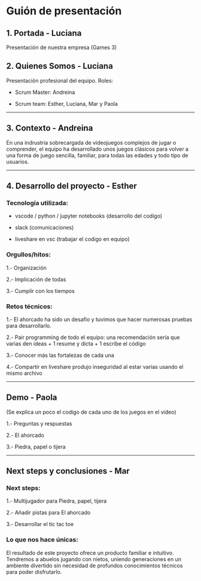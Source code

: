 # Guión de presentación

## 1. Portada - Luciana

Presentación de nuestra empresa (Games 3)

## 2. Quienes Somos - Luciana

Presentación profesional del equipo. Roles: 

- Scrum Master: Andreina

- Scrum team: Esther, Luciana, Mar y Paola

---

## 3. Contexto - Andreina

En una indrustria sobrecargada de videojuegos complejos de jugar o comprender, el equipo ha desarrollado unos juegos clásicos para volver a una forma de juego sencilla, familiar, para todas las edades y todo tipo de usuarios.

---

## 4. Desarrollo del proyecto - Esther

### Tecnología utilizada:

- vscode / python / jupyter notebooks (desarrollo del codigo)

- slack (comunicaciones)

- liveshare en vsc (trabajar el codigo en equipo)

### Orgullos/hitos:

1.- Organización

2.- Implicación de todas

3.- Cumplir con los tiempos

### Retos técnicos:

1.- El ahorcado ha sido un desafío y tuvimos que hacer numerosas pruebas para desarrollarlo.

2.- Pair programming de todo el equipo: una recomendación sería que varias den ideas + 1 resume y dicta + 1 escribe el código

3.- Conocer más las fortalezas de cada una

4.- Compartir en liveshare produjo inseguridad al estar varias usando el mismo archivo

---

## Demo - Paola

(Se explica un poco el codigo de cada uno de los juegos en el video)

1.- Preguntas y respuestas

2.- El ahorcado

3.- Piedra, papel o tijera

---

## Next steps y conclusiones - Mar

### Next steps:

1.- Multijugador para Piedra, papel, tijera

2.- Añadir pistas para El ahorcado

3.- Desarrollar el tic tac toe

### Lo que nos hace únicas:

El resultado de este proyecto ofrece un producto familiar e intuitivo. Tendremos a abuelos jugando con nietos, uniendo generaciones en un ambiente divertido sin necesidad de profundos conocimientos técnicos para poder disfrutarlo.